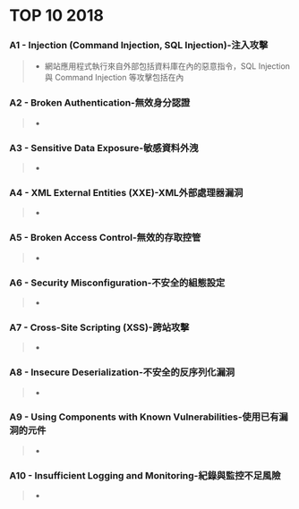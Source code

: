   # TOP 10 2018
  
   ### A1 - Injection (Command Injection, SQL Injection)-注入攻擊
   >* 網站應用程式執行來自外部包括資料庫在內的惡意指令，SQL Injection 與 Command Injection 等攻擊包括在內
    
   ### A2 - Broken Authentication-無效身分認證
   >* 
   ### A3 - Sensitive Data Exposure-敏感資料外洩
   >* 
   ### A4 - XML External Entities (XXE)-XML外部處理器漏洞
   >* 
   ### A5 - Broken Access Control-無效的存取控管
   >*
   ### A6 - Security Misconfiguration-不安全的組態設定
   >*
   ### A7 - Cross-Site Scripting (XSS)-跨站攻擊
   >*
   ### A8 - Insecure Deserialization-不安全的反序列化漏洞
   >*
   ### A9 - Using Components with Known Vulnerabilities-使用已有漏洞的元件
   >* 
   ### A10 - Insufficient Logging and Monitoring-紀錄與監控不足風險
   >*
